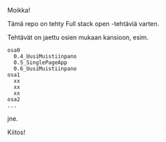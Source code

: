 Moikka!

Tämä repo on tehty Full stack open -tehtäviä varten.

Tehtävät on jaettu osien mukaan kansioon, esim.

    osa0
      0.4_UusiMuistiinpano
      0.5_SinglePageApp
      0.6_UusiMuistiinpano  
    osa1
      xx
      xx
      xx
    osa2
    ...
jne.  

Kiitos!
